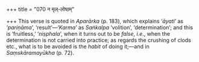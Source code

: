 +++
title = "070 न मृल्-लोष्ठम्"

+++
This verse is quoted in *Aparārka* (p. 183), which explains ‘*āyati*’ as
‘*pariṇāma*’, ‘result’—‘*Karma*’ as *Saṅkalpa* ‘volition’,
‘determination’; and this is ‘fruitless,’ ‘*niṣphala*’, when it turns
out to be *false*, *i.e*., when the determination is not carried into
practice; as regards the crushing of clods etc., what is to be avoided
is the *habit* of doing it;—and in *Saṃskāramayūkha* (p. 72).


